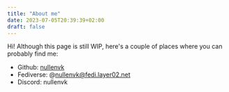 ```yaml
---
title: "About me"
date: 2023-07-05T20:39:39+02:00
draft: false 
---
```


Hi! Although this page is still WIP, here's a couple of places where you can probably find me:

- Github: [nullenvk](https://github.com/nullenvk)
- Fediverse: @nullenvk@fedi.layer02.net
- Discord: nullenvk

